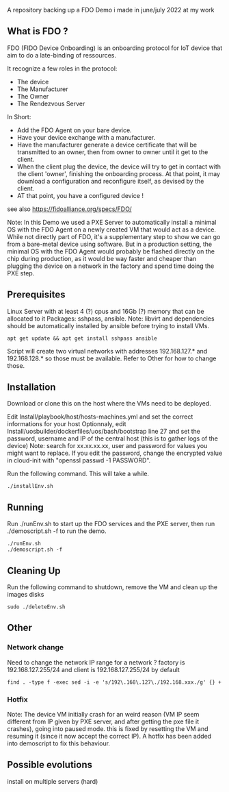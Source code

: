 A repository backing up a FDO Demo i made in june/july 2022 at my work

## What is FDO ?
FDO (FIDO Device Onboarding) is an onboarding protocol for IoT device that aim to do a late-binding of ressources.

It recognize a few roles in the protocol:
- The device
- The Manufacturer
- The Owner
- The Rendezvous Server

In Short: 
- Add the FDO Agent on your bare device.
- Have your device exchange with a manufacturer.
- Have the manufacturer generate a device certificate that will be transmitted to an owner, then from owner to owner until it get to the client.
- When the client plug the device, the device will try to get in contact with the client 'owner', finishing the onboarding process. At that point, it may download a configuration and reconfigure itself, as devised by the client.
- AT that point, you have a configured device !

see also https://fidoalliance.org/specs/FDO/


Note: In this Demo we used a PXE Server to automatically install a minimal OS with the FDO Agent on a newly created VM that would act as a device.
While not directly part of FDO, it's a supplementary step to show we can go from a bare-metal device using software. But in a production setting, the minimal OS with the FDO Agent would probably be flashed directly on the chip during production, as it would be way faster and cheaper than plugging the device on a network in the factory and spend time doing the PXE step.

## Prerequisites

Linux Server with at least 4 (?) cpus and 16Gb (?) memory that can be allocated to it
Packages: sshpass, ansible.
Note: libvirt and dependencies should be automatically installed by ansible before trying to install VMs.

    apt get update && apt get install sshpass ansible 

Script will create two virtual networks with addresses 192.168.127.* and 192.168.128.* so those must be available. 
Refer to Other for how to change those.

## Installation
Download or clone this on the host where the VMs need to be deployed.

Edit Install/playbook/host/hosts-machines.yml and set the correct informations for your host
Optionnaly, edit Install/uosbuilder/dockerfiles/uos/bash/bootstrap line 27 and set the password, username and IP of the central host (this is to gather logs of the device)
Note: search for xx.xx.xx.xx, user and password for values you might want to replace. 
If you edit the password, change the encrypted value in cloud-init with "openssl passwd -1 PASSWORD".

Run the following command. This will take a while.

    ./installEnv.sh
 

## Running
Run ./runEnv.sh to start up the FDO services and the PXE server, then run ./demoscript.sh -f to run the demo.

    ./runEnv.sh
    ./demoscript.sh -f


## Cleaning Up
Run the following command to shutdown, remove the VM and clean up the images disks

    sudo ./deleteEnv.sh

## Other
### Network change
Need to change the network IP range for a network ? factory is 192.168.127.255/24 and client is 192.168.127.255/24 by default

    find . -type f -exec sed -i -e 's/192\.168\.127\./192.168.xxx./g' {} +
### Hotfix
Note: The device VM initially crash for an weird reason (VM IP seem different from IP given by PXE server, and after getting the pxe file it crashes), going into paused mode. this is fixed by resetting the VM and resuming it (since it now accept the correct IP). A hotfix has been added into demoscript to fix this behaviour.

## Possible evolutions
install on multiple servers (hard)


